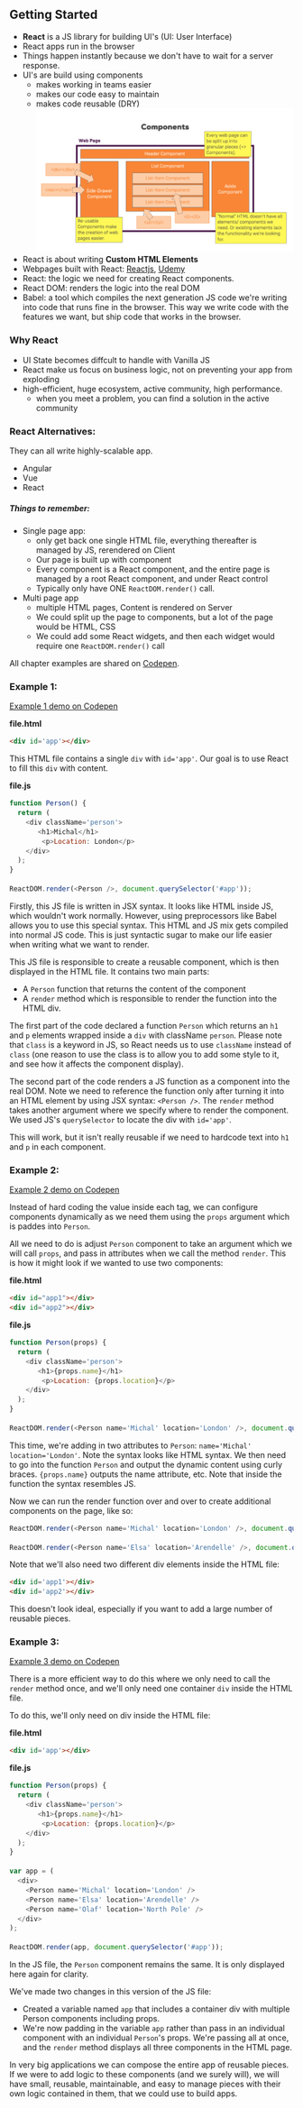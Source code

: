 ## Getting Started

- **React** is a JS library for building UI's (UI: User Interface)
- React apps run in the browser 
- Things happen instantly because we don't have to wait for a server response. 
- UI's are build using components
	- makes working in teams easier
	- makes our code easy to maintain
	- makes code reusable (DRY)
![alt text](img/getting-started-components.png "Any webpage could be split into components")
- React is about writing **Custom HTML Elements**
- Webpages built with React: [Reactjs](https://reactjs.org/), [Udemy](https://www.udemy.com/)
- React: the logic we need for creating React components. 
- React DOM: renders the logic into the real DOM
- Babel: a tool which compiles the next generation JS code we're writing into code that runs fine in the browser. This way we write code with the features we want, but ship code that works in the browser.

### Why React
- UI State becomes diffcult to handle with Vanilla JS
- React make us focus on business logic, not on preventing your app from exploding
- high-efficient, huge ecosystem, active community, high performance.
  - when you meet a problem, you can find a solution in the active community

### React Alternatives:
They can all write highly-scalable app.
- Angular
- Vue
- React

##### Things to remember: 

- Single page app: 
	- only get back one single HTML file, everything thereafter is managed by JS, rerendered on Client
	- Our page is built up with component
	- Every component is a React component, and the entire page is managed by a root React component, and under React control
	- Typically only have ONE `ReactDOM.render()` call.
- Multi page app
	- multiple HTML pages, Content is rendered on Server
	- We could split up the page to components, but a lot of the page would be HTML, CSS
	- We could add some React widgets, and then each widget would require one `ReactDOM.render()` call 

All chapter examples are shared on [Codepen](https://codepen.io/collection/DdvzKK/).

### Example 1: 

[Example 1 demo on Codepen](https://codepen.io/hakabuk/pen/oyOQqW)

**file.html**

```html
<div id='app'></div>
```

This HTML file contains a single `div` with `id='app'`. Our goal is to use React to fill this `div` with content. 

**file.js**

```javascript
function Person() {
  return (
    <div className='person'>
       <h1>Michal</h1>
        <p>Location: London</p>    
    </div>
  );
}

ReactDOM.render(<Person />, document.querySelector('#app'));
```

Firstly, this JS file is written in JSX syntax. It looks like HTML inside JS, which wouldn't work normally. However, using preprocessors like Babel allows you to use this special syntax. This HTML and JS mix gets compiled into normal JS code. This is just syntactic sugar to make our life easier when writing what we want to render. 

This JS file is responsible to create a reusable component, which is then displayed in the HTML file. It contains two main parts:

- A `Person` function that returns the content of the component
- A `render` method which is responsible to render the function into the HTML div. 

The first part of the code declared a function `Person` which returns an `h1` and `p` elements wrapped inside a `div` with className `person`. Please note that `class` is a keyword in JS, so React needs us to use `className` instead of `class` (one reason to use the class is to allow you to add some style to it, and see how it affects the component display).

The second part of the code renders a JS function as a component into the real DOM. Note we need to reference the function only after turning it into an HTML element by using JSX syntax: `<Person />`. The `render` method takes another argument where we specify where to render the component. We used JS's `querySelector` to locate the div with `id='app'`.

This will work, but it isn't really reusable if we need to hardcode text into `h1` and `p` in each component. 

### Example 2: 

[Example 2 demo on Codepen](https://codepen.io/hakabuk/pen/BVEGEM)

Instead of hard coding the value inside each tag, we can configure components dynamically as we need them using the `props` argument which is paddes into `Person`. 

All we need to do is adjust `Person` component to take an argument which we will call `props`, and pass in attributes when we call the method `render`. This is how it might look if we wanted to use two components:

**file.html**

```html
<div id="app1"></div>
<div id="app2"></div>

```
**file.js**

```javascript
function Person(props) {
  return (
    <div className='person'>
       <h1>{props.name}</h1>
        <p>Location: {props.location}</p>    
    </div>
  );
}

ReactDOM.render(<Person name='Michal' location='London' />, document.querySelector('#app'));
```

This time, we're adding in two attributes to `Person`: `name='Michal' location='London'`. Note the syntax looks like HTML syntax. We then need to go into the function `Person` and output the dynamic content using curly braces. `{props.name}` outputs the name attribute, etc. Note that inside the function the syntax resembles JS. 

Now we can run the render function over and over to create additional components on the page, like so: 

```javascript
ReactDOM.render(<Person name='Michal' location='London' />, document.querySelector('#app1'));

ReactDOM.render(<Person name='Elsa' location='Arendelle' />, document.querySelector('#app2'));

```

Note that we'll also need two different div elements inside the HTML file: 

```html
<div id='app1'></div>
<div id='app2'></div>
```

This doesn't look ideal, especially if you want to add a large number of reusable pieces. 

### Example 3: 

[Example 3 demo on Codepen](https://codepen.io/hakabuk/pen/RJOEwB)

There is a more efficient way to do this where we only need to call the `render` method once, and we'll only need one container `div` inside the HTML file. 

To do this, we'll only need on div inside the HTML file:

**file.html**

```html
<div id='app'></div>
```

**file.js**

```javascript
function Person(props) {
  return (
    <div className='person'>
       <h1>{props.name}</h1>
        <p>Location: {props.location}</p>    
    </div>
  );
}

var app = (
  <div>
    <Person name='Michal' location='London' />
    <Person name='Elsa' location='Arendelle' />
    <Person name='Olaf' location='North Pole' />
  </div>
);

ReactDOM.render(app, document.querySelector('#app'));
```

In the JS file, the `Person` component remains the same. It is only displayed here again for clarity.

We've made two changes in this version of the JS file: 

- Created a variable named `app` that includes a container div with multiple Person components including props.
- We're now padding in the variable `app` rather than pass in an individual component with an individual `Person`'s props. We're passing all at once, and the `render` method displays all three components in the HTML page.

In very big applications we can compose the entire app of reusable pieces. If we were to add logic to these components (and we surely will), we will have small, reusable, maintainable, and easy to manage pieces with their own logic contained in them, that we could use to build apps. 
